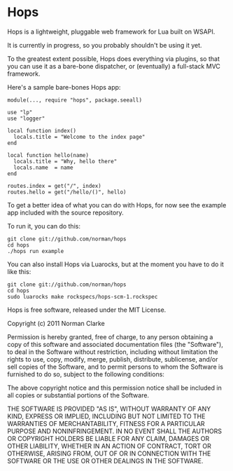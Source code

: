# Hops

Hops is a lightweight, pluggable web framework for Lua built on WSAPI.

It is currently in progress, so you probably shouldn't be using it yet.

To the greatest extent possible, Hops does everything via plugins, so that you
can use it as a bare-bone dispatcher, or (eventually) a full-stack MVC
framework.

Here's a sample bare-bones Hops app:

    module(..., require "hops", package.seeall)

    use "lp"
    use "logger"

    local function index()
      locals.title = "Welcome to the index page"
    end

    local function hello(name)
      locals.title = "Why, hello there"
      locals.name  = name
    end

    routes.index = get("/", index)
    routes.hello = get("/hello/()", hello)

To get a better idea of what you can do with Hops, for now see the example app
included with the source repository.

To run it, you can do this:

    git clone git://github.com/norman/hops
    cd hops
    ./hops run example

You can also install Hops via Luarocks, but at the moment you have to do it like this:

    git clone git://github.com/norman/hops
    cd hops
    sudo luarocks make rockspecs/hops-scm-1.rockspec

Hops is free software, released under the MIT License.

Copyright (c) 2011 Norman Clarke

Permission is hereby granted, free of charge, to any person obtaining a copy of
this software and associated documentation files (the "Software"), to deal in
the Software without restriction, including without limitation the rights to
use, copy, modify, merge, publish, distribute, sublicense, and/or sell copies
of the Software, and to permit persons to whom the Software is furnished to do
so, subject to the following conditions:

The above copyright notice and this permission notice shall be included in all
copies or substantial portions of the Software.

THE SOFTWARE IS PROVIDED "AS IS", WITHOUT WARRANTY OF ANY KIND, EXPRESS OR
IMPLIED, INCLUDING BUT NOT LIMITED TO THE WARRANTIES OF MERCHANTABILITY,
FITNESS FOR A PARTICULAR PURPOSE AND NONINFRINGEMENT. IN NO EVENT SHALL THE
AUTHORS OR COPYRIGHT HOLDERS BE LIABLE FOR ANY CLAIM, DAMAGES OR OTHER
LIABILITY, WHETHER IN AN ACTION OF CONTRACT, TORT OR OTHERWISE, ARISING FROM,
OUT OF OR IN CONNECTION WITH THE SOFTWARE OR THE USE OR OTHER DEALINGS IN THE
SOFTWARE.
